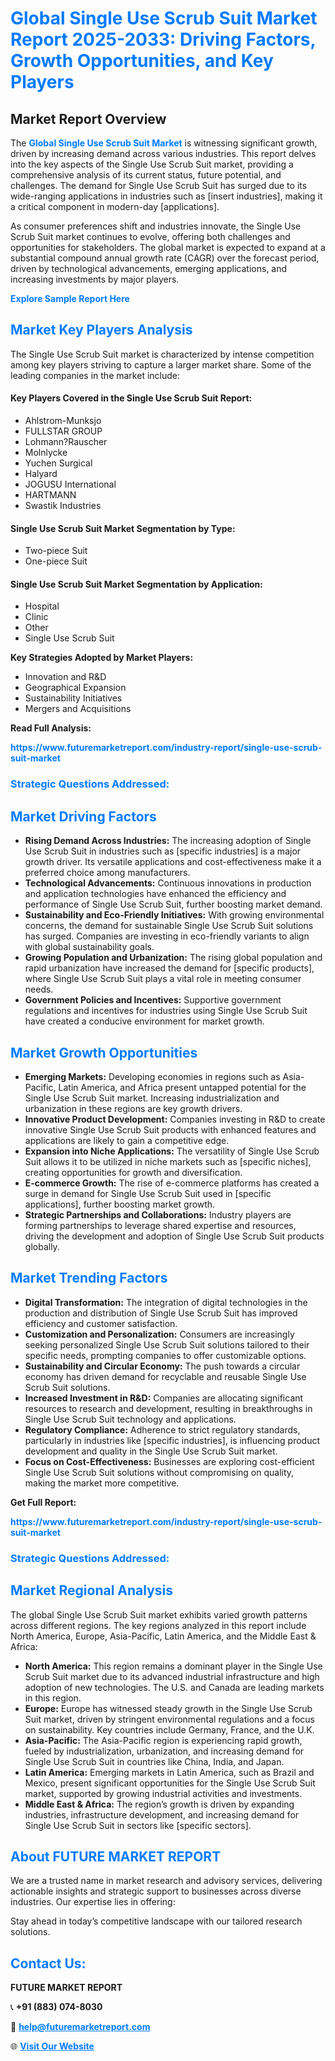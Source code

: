 <h1 style="color: #007BFF;">Global Single Use Scrub Suit Market Report 2025-2033: Driving Factors, Growth Opportunities, and Key Players</h1>

<section id="overview">
<h2>Market Report Overview</h2>
<p>The <a href="https://www.futuremarketreport.com/industry-report/single-use-scrub-suit-market" style="color: #007BFF; text-decoration: none;"><strong>Global Single Use Scrub Suit Market</strong></a> is witnessing significant growth, driven by increasing demand across various industries. This report delves into the key aspects of the Single Use Scrub Suit market, providing a comprehensive analysis of its current status, future potential, and challenges. The demand for Single Use Scrub Suit has surged due to its wide-ranging applications in industries such as [insert industries], making it a critical component in modern-day [applications].</p>
<p>As consumer preferences shift and industries innovate, the Single Use Scrub Suit market continues to evolve, offering both challenges and opportunities for stakeholders. The global market is expected to expand at a substantial compound annual growth rate (CAGR) over the forecast period, driven by technological advancements, emerging applications, and increasing investments by major players.</p>
</section>

<section id="overview">
<p><a href="https://www.futuremarketreport.com/request-sample/reportId=122162" style="color: #007BFF; text-decoration: none;"><strong>Explore Sample Report Here</strong></a></p>
</section>

<section id="key-players">
<h2 style="color: #007BFF;">Market Key Players Analysis</h2>
<p>The Single Use Scrub Suit market is characterized by intense competition among key players striving to capture a larger market share. Some of the leading companies in the market include:</p>
<h4>Key Players Covered in the Single Use Scrub Suit Report:</h4>
<ul><li>Ahlstrom-Munksjo</li><li>FULLSTAR GROUP</li><li>Lohmann?Rauscher</li><li>Molnlycke</li><li>Yuchen Surgical</li><li>Halyard</li><li>JOGUSU International</li><li>HARTMANN</li><li>Swastik Industries</li></ul>
<h4>Single Use Scrub Suit Market Segmentation by Type:</h4>
<ul><li>Two-piece Suit</li><li>One-piece Suit</li></ul>

<h4>Single Use Scrub Suit Market Segmentation by Application:</h4>
<ul><li>Hospital</li><li>Clinic</li><li>Other</li><li>Single Use Scrub Suit</li></ul>
<p><strong>Key Strategies Adopted by Market Players:</strong></p>
<ul>
<li>Innovation and R&D</li>
<li>Geographical Expansion</li>
<li>Sustainability Initiatives</li>
<li>Mergers and Acquisitions</li>
</ul>
</section>

<section>
<p><strong>Read Full Analysis: </strong></p><a href="https://www.futuremarketreport.com/industry-report/single-use-scrub-suit-market" style="color: #007BFF; text-decoration: none;"><strong>https://www.futuremarketreport.com/industry-report/single-use-scrub-suit-market</strong></a>
<h3 style="color: #007BFF;">Strategic Questions Addressed:</h3>
</section>

<section id="driving-factors">
<h2 style="color: #007BFF;">Market Driving Factors</h2>
<ul>
<li><strong>Rising Demand Across Industries:</strong> The increasing adoption of Single Use Scrub Suit in industries such as [specific industries] is a major growth driver. Its versatile applications and cost-effectiveness make it a preferred choice among manufacturers.</li>
<li><strong>Technological Advancements:</strong> Continuous innovations in production and application technologies have enhanced the efficiency and performance of Single Use Scrub Suit, further boosting market demand.</li>
<li><strong>Sustainability and Eco-Friendly Initiatives:</strong> With growing environmental concerns, the demand for sustainable Single Use Scrub Suit solutions has surged. Companies are investing in eco-friendly variants to align with global sustainability goals.</li>
<li><strong>Growing Population and Urbanization:</strong> The rising global population and rapid urbanization have increased the demand for [specific products], where Single Use Scrub Suit plays a vital role in meeting consumer needs.</li>
<li><strong>Government Policies and Incentives:</strong> Supportive government regulations and incentives for industries using Single Use Scrub Suit have created a conducive environment for market growth.</li>
</ul>
</section>

<section id="growth-opportunities">
<h2 style="color: #007BFF;">Market Growth Opportunities</h2>
<ul>
<li><strong>Emerging Markets:</strong> Developing economies in regions such as Asia-Pacific, Latin America, and Africa present untapped potential for the Single Use Scrub Suit market. Increasing industrialization and urbanization in these regions are key growth drivers.</li>
<li><strong>Innovative Product Development:</strong> Companies investing in R&D to create innovative Single Use Scrub Suit products with enhanced features and applications are likely to gain a competitive edge.</li>
<li><strong>Expansion into Niche Applications:</strong> The versatility of Single Use Scrub Suit allows it to be utilized in niche markets such as [specific niches], creating opportunities for growth and diversification.</li>
<li><strong>E-commerce Growth:</strong> The rise of e-commerce platforms has created a surge in demand for Single Use Scrub Suit used in [specific applications], further boosting market growth.</li>
<li><strong>Strategic Partnerships and Collaborations:</strong> Industry players are forming partnerships to leverage shared expertise and resources, driving the development and adoption of Single Use Scrub Suit products globally.</li>
</ul>
</section>

<section id="trending-factors">
<h2 style="color: #007BFF;">Market Trending Factors</h2>
<ul>
<li><strong>Digital Transformation:</strong> The integration of digital technologies in the production and distribution of Single Use Scrub Suit has improved efficiency and customer satisfaction.</li>
<li><strong>Customization and Personalization:</strong> Consumers are increasingly seeking personalized Single Use Scrub Suit solutions tailored to their specific needs, prompting companies to offer customizable options.</li>
<li><strong>Sustainability and Circular Economy:</strong> The push towards a circular economy has driven demand for recyclable and reusable Single Use Scrub Suit solutions.</li>
<li><strong>Increased Investment in R&D:</strong> Companies are allocating significant resources to research and development, resulting in breakthroughs in Single Use Scrub Suit technology and applications.</li>
<li><strong>Regulatory Compliance:</strong> Adherence to strict regulatory standards, particularly in industries like [specific industries], is influencing product development and quality in the Single Use Scrub Suit market.</li>
<li><strong>Focus on Cost-Effectiveness:</strong> Businesses are exploring cost-efficient Single Use Scrub Suit solutions without compromising on quality, making the market more competitive.</li>
</ul>
</section>

<section>
<p><strong>Get Full Report: </strong></p><a href="https://www.futuremarketreport.com/industry-report/single-use-scrub-suit-market" style="color: #007BFF; text-decoration: none;"><strong>https://www.futuremarketreport.com/industry-report/single-use-scrub-suit-market</strong></a>
<h3 style="color: #007BFF;">Strategic Questions Addressed:</h3>
</section>


<section id="regional-analysis">
<h2 style="color: #007BFF;">Market Regional Analysis</h2>
<p>The global Single Use Scrub Suit market exhibits varied growth patterns across different regions. The key regions analyzed in this report include North America, Europe, Asia-Pacific, Latin America, and the Middle East & Africa:</p>
<ul>
<li><strong>North America:</strong> This region remains a dominant player in the Single Use Scrub Suit market due to its advanced industrial infrastructure and high adoption of new technologies. The U.S. and Canada are leading markets in this region.</li>
<li><strong>Europe:</strong> Europe has witnessed steady growth in the Single Use Scrub Suit market, driven by stringent environmental regulations and a focus on sustainability. Key countries include Germany, France, and the U.K.</li>
<li><strong>Asia-Pacific:</strong> The Asia-Pacific region is experiencing rapid growth, fueled by industrialization, urbanization, and increasing demand for Single Use Scrub Suit in countries like China, India, and Japan.</li>
<li><strong>Latin America:</strong> Emerging markets in Latin America, such as Brazil and Mexico, present significant opportunities for the Single Use Scrub Suit market, supported by growing industrial activities and investments.</li>
<li><strong>Middle East & Africa:</strong> The region’s growth is driven by expanding industries, infrastructure development, and increasing demand for Single Use Scrub Suit in sectors like [specific sectors].</li>
</ul>
</section>

<footer>
<h2 style="color: #007BFF;">About FUTURE MARKET REPORT</h2>
<p>We are a trusted name in market research and advisory services, delivering actionable insights and strategic support to businesses across diverse industries. Our expertise lies in offering:</p>

<p>Stay ahead in today’s competitive landscape with our tailored research solutions.</p>

<h2 style="color: #007BFF;">Contact Us:</h2>
<p><strong>FUTURE MARKET REPORT</strong></p>
<p>📞 <strong>+91 (883) 074-8030</strong></p>
<p>📧 <strong><a href="mailto:help@futuremarketreport.com" style="color: #007BFF;">help@futuremarketreport.com</a></strong></p>
<p>🌐 <strong><a href="https://www.futuremarketreport.com/" style="color: #007BFF;">Visit Our Website</a></strong></p>
</footer>